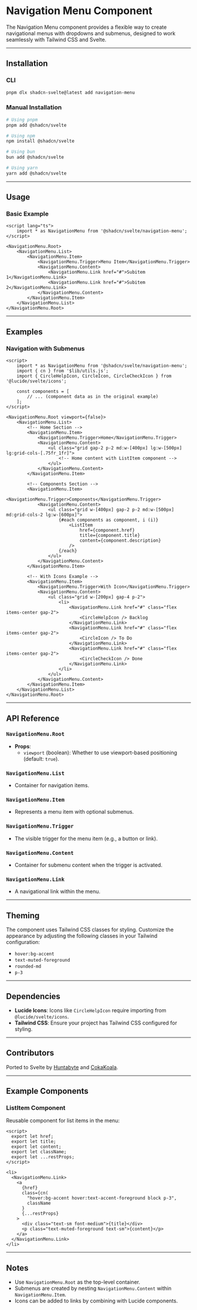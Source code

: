 # Navigation Menu Component

The Navigation Menu component provides a flexible way to create navigational menus with dropdowns and submenus, designed to work seamlessly with Tailwind CSS and Svelte.

---

## Installation

### CLI

```bash
pnpm dlx shadcn-svelte@latest add navigation-menu
```

### Manual Installation

```bash
# Using pnpm
pnpm add @shadcn/svelte

# Using npm
npm install @shadcn/svelte

# Using bun
bun add @shadcn/svelte

# Using yarn
yarn add @shadcn/svelte
```

---

## Usage

### Basic Example

```svelte
<script lang="ts">
	import * as NavigationMenu from '@shadcn/svelte/navigation-menu';
</script>

<NavigationMenu.Root>
	<NavigationMenu.List>
		<NavigationMenu.Item>
			<NavigationMenu.Trigger>Menu Item</NavigationMenu.Trigger>
			<NavigationMenu.Content>
				<NavigationMenu.Link href="#">Subitem 1</NavigationMenu.Link>
				<NavigationMenu.Link href="#">Subitem 2</NavigationMenu.Link>
			</NavigationMenu.Content>
		</NavigationMenu.Item>
	</NavigationMenu.List>
</NavigationMenu.Root>
```

---

## Examples

### Navigation with Submenus

```svelte
<script>
	import * as NavigationMenu from '@shadcn/svelte/navigation-menu';
	import { cn } from '$lib/utils.js';
	import { CircleHelpIcon, CircleIcon, CircleCheckIcon } from '@lucide/svelte/icons';

	const components = [
		// ... (component data as in the original example)
	];
</script>

<NavigationMenu.Root viewport={false}>
	<NavigationMenu.List>
		<!-- Home Section -->
		<NavigationMenu.Item>
			<NavigationMenu.Trigger>Home</NavigationMenu.Trigger>
			<NavigationMenu.Content>
				<ul class="grid gap-2 p-2 md:w-[400px] lg:w-[500px] lg:grid-cols-[.75fr_1fr]">
					<!-- Home content with ListItem component -->
				</ul>
			</NavigationMenu.Content>
		</NavigationMenu.Item>

		<!-- Components Section -->
		<NavigationMenu.Item>
			<NavigationMenu.Trigger>Components</NavigationMenu.Trigger>
			<NavigationMenu.Content>
				<ul class="grid w-[400px] gap-2 p-2 md:w-[500px] md:grid-cols-2 lg:w-[600px]">
					{#each components as component, i (i)}
						<ListItem
							href={component.href}
							title={component.title}
							content={component.description}
						/>
					{/each}
				</ul>
			</NavigationMenu.Content>
		</NavigationMenu.Item>

		<!-- With Icons Example -->
		<NavigationMenu.Item>
			<NavigationMenu.Trigger>With Icon</NavigationMenu.Trigger>
			<NavigationMenu.Content>
				<ul class="grid w-[200px] gap-4 p-2">
					<li>
						<NavigationMenu.Link href="#" class="flex items-center gap-2">
							<CircleHelpIcon /> Backlog
						</NavigationMenu.Link>
						<NavigationMenu.Link href="#" class="flex items-center gap-2">
							<CircleIcon /> To Do
						</NavigationMenu.Link>
						<NavigationMenu.Link href="#" class="flex items-center gap-2">
							<CircleCheckIcon /> Done
						</NavigationMenu.Link>
					</li>
				</ul>
			</NavigationMenu.Content>
		</NavigationMenu.Item>
	</NavigationMenu.List>
</NavigationMenu.Root>
```

---

## API Reference

### `NavigationMenu.Root`

- **Props**:
  - `viewport` (boolean): Whether to use viewport-based positioning (default: `true`).

### `NavigationMenu.List`

- Container for navigation items.

### `NavigationMenu.Item`

- Represents a menu item with optional submenus.

### `NavigationMenu.Trigger`

- The visible trigger for the menu item (e.g., a button or link).

### `NavigationMenu.Content`

- Container for submenu content when the trigger is activated.

### `NavigationMenu.Link`

- A navigational link within the menu.

---

## Theming

The component uses Tailwind CSS classes for styling. Customize the appearance by adjusting the following classes in your Tailwind configuration:

- `hover:bg-accent`
- `text-muted-foreground`
- `rounded-md`
- `p-3`

---

## Dependencies

- **Lucide Icons**: Icons like `CircleHelpIcon` require importing from `@lucide/svelte/icons`.
- **Tailwind CSS**: Ensure your project has Tailwind CSS configured for styling.

---

## Contributors

Ported to Svelte by [Huntabyte](https://github.com/Huntabyte) and [CokaKoala](https://github.com/CokaKoala).

---

## Example Components

### ListItem Component

Reusable component for list items in the menu:

```svelte
<script>
  export let href;
  export let title;
  export let content;
  export let className;
  export let ...restProps;
</script>

<li>
  <NavigationMenu.Link>
    <a
      {href}
      class={cn(
        "hover:bg-accent hover:text-accent-foreground block p-3",
        className
      }
      {...restProps}
    >
      <div class="text-sm font-medium">{title}</div>
      <p class="text-muted-foreground text-sm">{content}</p>
    </a>
  </NavigationMenu.Link>
</li>
```

---

## Notes

- Use `NavigationMenu.Root` as the top-level container.
- Submenus are created by nesting `NavigationMenu.Content` within `NavigationMenu.Item`.
- Icons can be added to links by combining with Lucide components.
